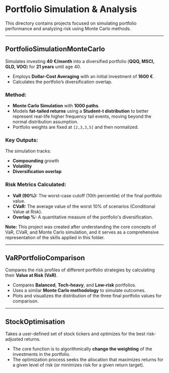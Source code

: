 # Portfolio Simulation & Analysis

This directory contains projects focused on simulating portfolio performance and analyzing risk using Monte Carlo methods.

---

## **PortfolioSimulationMonteCarlo**

Simulates investing **40 €/month** into a diversified portfolio (**QQQ, MSCI, GLD, VOO**) for **21 years** until age 40.
- Employs **Dollar-Cost Averaging** with an initial investment of **1600 €**.
- Calculates the portfolio’s diversification overlap.

### Method:
- **Monte Carlo Simulation** with **1000 paths**.
- Models **fat-tailed returns** using a **Student-t distribution** to better represent real-life higher frequency tail events, moving beyond the normal distribution assumption.
- Portfolio weights are fixed at `[2,3,3,5]` and then normalized.

### Key Outputs:
The simulation tracks:
- **Compounding** growth
- **Volatility**
- **Diversification overlap**

### Risk Metrics Calculated:
- **VaR (90%):** The worst-case cutoff (10th percentile) of the final portfolio value.
- **CVaR:** The average value of the worst 10% of scenarios (Conditional Value at Risk).
- **Overlap %:** A quantitative measure of the portfolio's diversification.

**Note:** This project was created after understanding the core concepts of VaR, CVaR, and Monte Carlo simulation, and it serves as a comprehensive representation of the skills applied in this folder.

---

## **VaRPortfolioComparison**

Compares the risk profiles of different portfolio strategies by calculating their **Value at Risk (VaR)**.
- Compares **Balanced**, **Tech-heavy**, and **Low-risk** portfolios.
- Uses a similar **Monte Carlo methodology** to simulate outcomes.
- Plots and visualizes the distribution of the three final portfolio values for comparison.

---

## **StockOptimisation**

Takes a user-defined set of stock tickers and optimizes for the best risk-adjusted returns.
- The core function is to algorithmically **change the weighting** of the investments in the portfolio.
- The optimization process seeks the allocation that maximizes returns for a given level of risk (or minimizes risk for a given return target).

